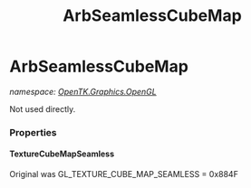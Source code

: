 ﻿---
title: ArbSeamlessCubeMap
---

# ArbSeamlessCubeMap
_namespace: [OpenTK.Graphics.OpenGL](N-OpenTK.Graphics.OpenGL.html)_

Not used directly.



### Properties

#### TextureCubeMapSeamless
Original was GL_TEXTURE_CUBE_MAP_SEAMLESS = 0x884F

